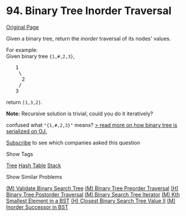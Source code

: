 # 94. Binary Tree Inorder Traversal

[Original Page](https://leetcode.com/problems/binary-tree-inorder-traversal/)

Given a binary tree, return the _inorder_ traversal of its nodes' values.

For example:  
Given binary tree `{1,#,2,3}`,  

<pre>   1
    \
     2
    /
   3
</pre>

return `[1,3,2]`.

**Note:** Recursive solution is trivial, could you do it iteratively?

confused what `"{1,#,2,3}"` means? [> read more on how binary tree is serialized on OJ.](#)

<div class="spoilers" style="display: none;">  
**OJ's Binary Tree Serialization:**

The serialization of a binary tree follows a level order traversal, where '#' signifies a path terminator where no node exists below.

Here's an example:  

<pre>   1
  / \
 2   3
    /
   4
    \
     5
</pre>

The above binary tree is serialized as `"{1,2,3,#,#,4,#,#,5}"`.</div>

<div>

[Subscribe](/subscribe/) to see which companies asked this question

</div>

<div>

<div id="tags" class="btn btn-xs btn-warning">Show Tags</div>

<span class="hidebutton">[Tree](/tag/tree/) [Hash Table](/tag/hash-table/) [Stack](/tag/stack/)</span></div>

<div>

<div id="similar" class="btn btn-xs btn-warning">Show Similar Problems</div>

<span class="hidebutton">[(M) Validate Binary Search Tree](/problems/validate-binary-search-tree/) [(M) Binary Tree Preorder Traversal](/problems/binary-tree-preorder-traversal/) [(H) Binary Tree Postorder Traversal](/problems/binary-tree-postorder-traversal/) [(M) Binary Search Tree Iterator](/problems/binary-search-tree-iterator/) [(M) Kth Smallest Element in a BST](/problems/kth-smallest-element-in-a-bst/) [(H) Closest Binary Search Tree Value II](/problems/closest-binary-search-tree-value-ii/) [(M) Inorder Successor in BST](/problems/inorder-successor-in-bst/)</span></div>